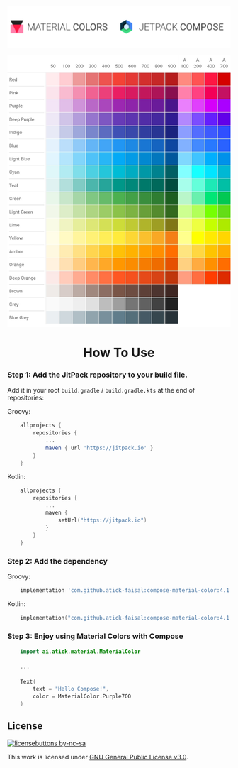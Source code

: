 <p align="center">
<img src="material_color_compose_banner.png">
</p>

<p align="center">
<img src="material_color_palette.jpg" width="600">
</p>

<h1 align="center">How To Use</h1>

### Step 1: Add the JitPack repository to your build file.
Add it in your root `build.gradle` / `build.gradle.kts` at the end of repositories:

Groovy:
```groovy
    allprojects {
        repositories {
            ...
            maven { url 'https://jitpack.io' }
        }
    }
```
Kotlin:
```kotlin
    allprojects {
        repositories {
            ...
            maven { 
                setUrl("https://jitpack.io")
            }
        }
    }
```

### Step 2:  Add the dependency
Groovy:
```groovy
    implementation 'com.github.atick-faisal:compose-material-color:4.1.1'
```
Kotlin:
```kotlin
    implementation("com.github.atick-faisal:compose-material-color:4.1.1")
```

### Step 3: Enjoy using Material Colors with Compose
```kotlin
    import ai.atick.material.MaterialColor
    
    ...
    
    Text(
        text = "Hello Compose!",
        color = MaterialColor.Purple700
    )
```

## License
[![licensebuttons by-nc-sa](https://licensebuttons.net/l/by-nc-sa/3.0/88x31.png)](https://creativecommons.org/licenses/by-nc-sa/4.0)

This work is licensed under [GNU General Public License v3.0](https://github.com/atick-faisal/PIC16F877a/blob/master/LICENSE). 
